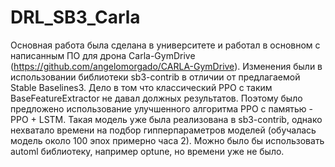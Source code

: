 # DRL_SB3_Carla
Основная работа была сделана в университете и работал в основном с написанным ПО для дрона Carla-GymDrive (https://github.com/angelomorgado/CARLA-GymDrive). Изменения были в использовании библиотеки sb3-contrib в отличии от предлагаемой Stable Baselines3. Дело в том что классический PPO с таким BaseFeatureExtractor не давал должных результатов. Поэтому было предложено использование улучшенного алгоритма PPO с памятью - PPO + LSTM. Такая модель уже была реализована в sb3-contrib, однако нехватало времени на подбор гипперпараметров моделей (обучалась модель около 100 эпох примерно часа 2). Можно было бы использовать automl библиотеку, например optune, но времени уже не было. 
